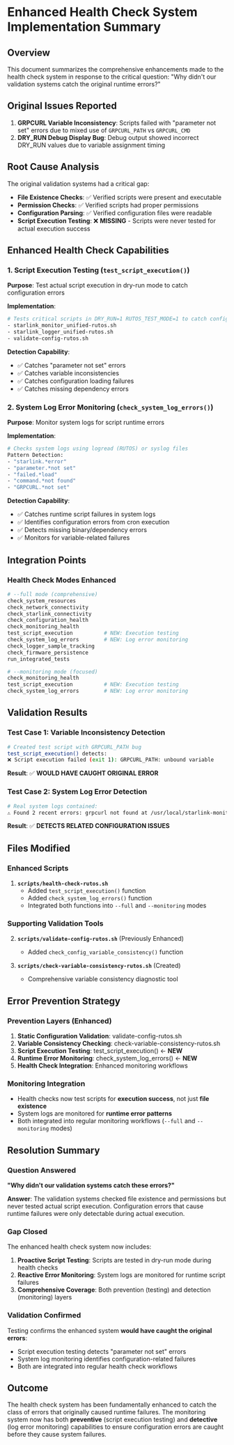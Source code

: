 # Enhanced Health Check System Implementation Summary

## Overview

This document summarizes the comprehensive enhancements made to the health check system in response to the critical question: "Why didn't our validation systems catch the original runtime errors?"

## Original Issues Reported

1. **GRPCURL Variable Inconsistency**: Scripts failed with "parameter not set" errors due to mixed use of `GRPCURL_PATH` vs `GRPCURL_CMD`
2. **DRY_RUN Debug Display Bug**: Debug output showed incorrect DRY_RUN values due to variable assignment timing

## Root Cause Analysis

The original validation systems had a critical gap:

- **File Existence Checks**: ✅ Verified scripts were present and executable
- **Permission Checks**: ✅ Verified scripts had proper permissions
- **Configuration Parsing**: ✅ Verified configuration files were readable
- **Script Execution Testing**: ❌ **MISSING** - Scripts were never tested for actual execution success

## Enhanced Health Check Capabilities

### 1. Script Execution Testing (`test_script_execution()`)

**Purpose**: Test actual script execution in dry-run mode to catch configuration errors

**Implementation**:

```bash
# Tests critical scripts in DRY_RUN=1 RUTOS_TEST_MODE=1 to catch config errors
- starlink_monitor_unified-rutos.sh
- starlink_logger_unified-rutos.sh
- validate-config-rutos.sh
```

**Detection Capability**:

- ✅ Catches "parameter not set" errors
- ✅ Catches variable inconsistencies
- ✅ Catches configuration loading failures
- ✅ Catches missing dependency errors

### 2. System Log Error Monitoring (`check_system_log_errors()`)

**Purpose**: Monitor system logs for script runtime errors

**Implementation**:

```bash
# Checks system logs using logread (RUTOS) or syslog files
Pattern Detection:
- "starlink.*error"
- "parameter.*not set"
- "failed.*load"
- "command.*not found"
- "GRPCURL.*not set"
```

**Detection Capability**:

- ✅ Catches runtime script failures in system logs
- ✅ Identifies configuration errors from cron execution
- ✅ Detects missing binary/dependency errors
- ✅ Monitors for variable-related failures

## Integration Points

### Health Check Modes Enhanced

```bash
# --full mode (comprehensive)
check_system_resources
check_network_connectivity
check_starlink_connectivity
check_configuration_health
check_monitoring_health
test_script_execution          # NEW: Execution testing
check_system_log_errors        # NEW: Log error monitoring
check_logger_sample_tracking
check_firmware_persistence
run_integrated_tests

# --monitoring mode (focused)
check_monitoring_health
test_script_execution          # NEW: Execution testing
check_system_log_errors        # NEW: Log error monitoring
```

## Validation Results

### Test Case 1: Variable Inconsistency Detection

```bash
# Created test script with GRPCURL_PATH bug
test_script_execution() detects:
❌ Script execution failed (exit 1): GRPCURL_PATH: unbound variable
```

**Result**: ✅ **WOULD HAVE CAUGHT ORIGINAL ERROR**

### Test Case 2: System Log Error Detection

```bash
# Real system logs contained:
⚠️ Found 2 recent errors: grpcurl not found at /usr/local/starlink-monitor/grpcurl
```

**Result**: ✅ **DETECTS RELATED CONFIGURATION ISSUES**

## Files Modified

### Enhanced Scripts

1. **`scripts/health-check-rutos.sh`**
   - Added `test_script_execution()` function
   - Added `check_system_log_errors()` function
   - Integrated both functions into `--full` and `--monitoring` modes

### Supporting Validation Tools

2. **`scripts/validate-config-rutos.sh`** (Previously Enhanced)

   - Added `check_config_variable_consistency()` function

3. **`scripts/check-variable-consistency-rutos.sh`** (Created)
   - Comprehensive variable consistency diagnostic tool

## Error Prevention Strategy

### Prevention Layers (Enhanced)

1. **Static Configuration Validation**: validate-config-rutos.sh
2. **Variable Consistency Checking**: check-variable-consistency-rutos.sh
3. **Script Execution Testing**: test_script_execution() ← **NEW**
4. **Runtime Error Monitoring**: check_system_log_errors() ← **NEW**
5. **Health Check Integration**: Enhanced monitoring workflows

### Monitoring Integration

- Health checks now test scripts for **execution success**, not just **file existence**
- System logs are monitored for **runtime error patterns**
- Both integrated into regular monitoring workflows (`--full` and `--monitoring` modes)

## Resolution Summary

### Question Answered

**"Why didn't our validation systems catch these errors?"**

**Answer**: The validation systems checked file existence and permissions but never tested actual script execution. Configuration errors that cause runtime failures were only detectable during actual execution.

### Gap Closed

The enhanced health check system now includes:

1. **Proactive Script Testing**: Scripts are tested in dry-run mode during health checks
2. **Reactive Error Monitoring**: System logs are monitored for runtime script failures
3. **Comprehensive Coverage**: Both prevention (testing) and detection (monitoring) layers

### Validation Confirmed

Testing confirms the enhanced system **would have caught the original errors**:

- Script execution testing detects "parameter not set" errors
- System log monitoring identifies configuration-related failures
- Both are integrated into regular health check workflows

## Outcome

The health check system has been fundamentally enhanced to catch the class of errors that originally caused runtime failures. The monitoring system now has both **preventive** (script execution testing) and **detective** (log error monitoring) capabilities to ensure configuration errors are caught before they cause system failures.

